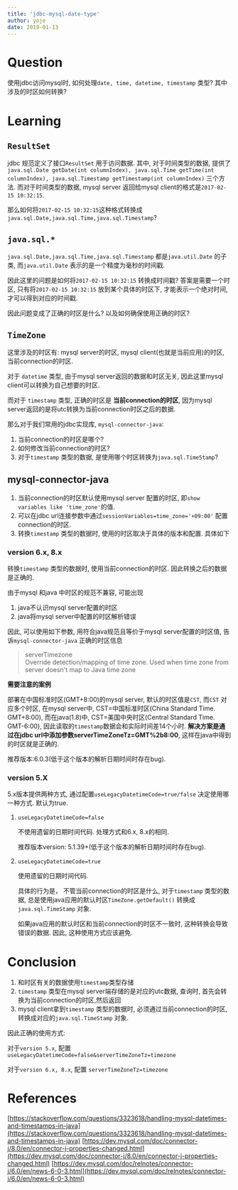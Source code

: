 ```yaml
---
title: 'jdbc-mysql-date-type'
author: yoje
date: 2019-01-13
---
```


# Question
使用jdbc访问mysql时, 如何处理`date, time, datetime, timestamp` 类型? 其中涉及的时区如何转换?

# Learning
## `ResultSet`
jdbc 规范定义了接口`ResultSet` 用于访问数据. 其中, 对于时间类型的数据, 提供了`java.sql.Date getDate(int columnIndex), java.sql.Time getTime(int columnIndex), java.sql.Timestamp getTimestamp(int columnIndex)` 三个方法.  而对于时间类型的数据, mysql server 返回给mysql client的格式是`2017-02-15 10:32:15`.

那么如何将`2017-02-15 10:32:15`这种格式转换成`java.sql.Date,java.sql.Time,java.sql.Timestamp`?

## `java.sql.*`
`java.sql.Date,java.sql.Time,java.sql.Timestamp` 都是`java.util.Date` 的子类, 而`java.util.Date` 表示的是一个精度为毫秒的时间戳.

因此这里的问题是如何将`2017-02-15 10:32:15` 转换成时间戳? 答案是需要一个时区, 只有将`2017-02-15 10:32:15` 放到某个具体的时区下, 才能表示一个绝对时间, 才可以得到对应的时间戳.

因此问题变成了正确的时区是什么? 以及如何确保使用正确的时区?

## `TimeZone`
这里涉及的时区有: mysql server的时区, mysql client(也就是当前应用)的时区, 当前connection的时区.

对于 `datetime` 类型, 由于mysql server返回的数据和时区无关, 因此这里mysql client可以转换为自己想要的时区.

而对于 `timestamp` 类型, 正确的时区是 **当前connection的时区**, 因为mysql server返回的是将utc转换为当前connection时区之后的数据.

那么对于我们常用的jdbc实现库, `mysql-connector-java`:
1. 当前connection的时区是哪个?
2. 如何修改当前connection的时区?
3. 对于`timestamp` 类型的数据, 是使用哪个时区转换为`java.sql.TimeStamp`?

## mysql-connector-java

1. 当前connection的时区默认使用mysql server 配置的时区, 即`show variables like 'time_zone'`的值.
2. 可以在jdbc url连接参数中通过`sessionVariables=time_zone='+09:00'` 配置connection的时区.
3. 转换`timestamp` 类型的数据时, 使用的时区取决于具体的版本和配置. 具体如下

### version 6.x, 8.x
转换`timestamp` 类型的数据时, 使用当前connection的时区. 因此转换之后的数据是正确的.

由于mysql 和java 中时区的规范不兼容, 可能出现
1. java不认识mysql server配置的时区
2. java将mysql server中配置的时区解析错误

因此, 可以使用如下参数, 用符合java规范且等价于mysql server配置的时区值, 告诉`mysql-connector-java` 正确的时区信息
> serverTimezone   
  Override detection/mapping of time zone. Used when time zone from server doesn't map to Java time zone

**需要注意的案例**

部署在中国标准时区(GMT+8:00)的mysql server, 默认的时区值是`CST`, 而`CST` 对应多个时区, 在mysql server中, CST=中国标准时区(China Standard Time. GMT+8:00), 而在java(1.8)中, CST=美国中央时区(Central Standard Time. GMT-6:00), 因此读取的`timestamp`数据会和实际时间差14个小时. **解决方案是通过在jdbc url中添加参数serverTimeZoneTz=GMT%2b8:00**, 这样在java中得到的时区就是正确的.

推荐版本:6.0.3(低于这个版本的解析日期时间时存在bug).

### version 5.X
5.x版本提供两种方式, 通过配置`useLegacyDatetimeCode=true/false` 决定使用哪一种方式. 默认为true.

1. `useLegacyDatetimeCode=false`

    不使用遗留的日期时间代码. 处理方式和6.x, 8.x的相同.

    推荐版本version: 5.1.39+(低于这个版本的解析日期时间时存在bug).

2. `useLegacyDatetimeCode=true`

    使用遗留的日期时间代码.  

    具体的行为是， 不管当前connection的时区是什么, 对于`timestamp` 类型的数据, 总是使用java应用的默认时区`TimeZone.getDefault()` 转换成`java.sql.TimeStamp` 对象.

    如果java应用的默认时区和当前connection的时区不一致时, 这种转换会导致错误的数据. 因此, 这种使用方式应该避免.

# Conclusion
1. 和时区有关的数据使用`timestamp`类型存储
2. `timestamp` 类型在mysql server端存储的是对应的utc数据, 查询时, 首先会转换为当前connection的时区,然后返回
3. mysql client拿到`timestamp` 类型的数据时, 必须通过当前connection的时区, 转换成对应的`java.sql.TimeStamp` 对象.

因此正确的使用方式:

  对于`version 5.x`, 配置 `useLegacyDatetimeCode=false&serverTimeZoneTz=timezone`

  对于`version 6.x, 8.x`, 配置 `serverTimeZoneTz=timezone`

# References
[https://stackoverflow.com/questions/3323618/handling-mysql-datetimes-and-timestamps-in-java](https://stackoverflow.com/questions/3323618/handling-mysql-datetimes-and-timestamps-in-java)
[https://dev.mysql.com/doc/connector-j/8.0/en/connector-j-properties-changed.html](https://dev.mysql.com/doc/connector-j/8.0/en/connector-j-properties-changed.html)
[https://dev.mysql.com/doc/relnotes/connector-j/6.0/en/news-6-0-3.html](https://dev.mysql.com/doc/relnotes/connector-j/6.0/en/news-6-0-3.html)
